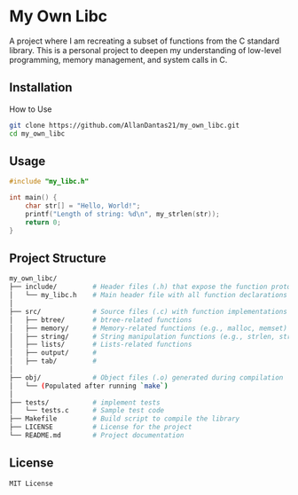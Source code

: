 # My Own Libc

 A project where I am recreating a subset of functions from the C standard library. This is a personal project to deepen my understanding of low-level programming, memory management, and system calls in C.

## Installation

How to Use

```bash
git clone https://github.com/AllanDantas21/my_own_libc.git
cd my_own_libc
```

## Usage

```c
#include "my_libc.h"

int main() {
    char str[] = "Hello, World!";
    printf("Length of string: %d\n", my_strlen(str));
    return 0;
}
```

## Project Structure

```bash
my_own_libc/
├── include/         # Header files (.h) that expose the function prototypes
│   └── my_libc.h    # Main header file with all function declarations
│
├── src/             # Source files (.c) with function implementations
│   ├── btree/       # btree-related functions
│   ├── memory/      # Memory-related functions (e.g., malloc, memset)
│   ├── string/      # String manipulation functions (e.g., strlen, strcpy)
│   ├── lists/       # Lists-related functions
│   ├── output/      # 
│   ├── tab/         #
│
├── obj/             # Object files (.o) generated during compilation
│   └── (Populated after running `make`)
│
├── tests/           # implement tests  
│   └── tests.c      # Sample test code
├── Makefile         # Build script to compile the library
├── LICENSE          # License for the project
└── README.md        # Project documentation

```
## License
    MIT License
